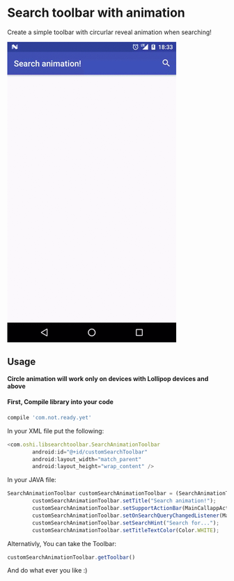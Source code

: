 Search toolbar with animation
===================
Create a simple toolbar with circurlar reveal animation when searching!



![](https://github.com/UdiOshi85/GlobalFiles/blob/master/libSearchAnimationToolbar%20-1.0.gif)

## Usage
**Circle animation will work only on devices with Lollipop devices and above**

#### First, Compile library into your code
```javascript
compile 'com.not.ready.yet'
```

In your XML file put the following:
````javascript
<com.oshi.libsearchtoolbar.SearchAnimationToolbar
		android:id="@+id/customSearchToolbar"
		android:layout_width="match_parent"
		android:layout_height="wrap_content" />
````

In your JAVA file:
````javascript
SearchAnimationToolbar customSearchAnimationToolbar = (SearchAnimationToolbar) findViewById(R.id.customSearchToolbar);
        customSearchAnimationToolbar.setTitle("Search animation!");
        customSearchAnimationToolbar.setSupportActionBar(MainCallappActivity.this);
        customSearchAnimationToolbar.setOnSearchQueryChangedListener(MainCallappActivity.this);
        customSearchAnimationToolbar.setSearchHint("Search for...");
        customSearchAnimationToolbar.setTitleTextColor(Color.WHITE);
````

Alternativly, You can take the Toolbar:
````javascript
customSearchAnimationToolbar.getToolbar()
````
And do what ever you like :)
